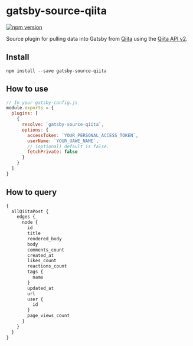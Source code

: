 # gatsby-source-qiita

[![npm version](https://badge.fury.io/js/gatsby-source-qiita.svg)](https://badge.fury.io/js/gatsby-source-qiita)

Source plugin for pulling data into Gatsby from [Qiita](https://qiita.com) using the [Qiita API v2](https://qiita.com/api/v2/docs).

## Install

`npm install --save gatsby-source-qiita`

## How to use

```js
// In your gatsby-config.js
module.exports = {
  plugins: [
    {
      resolve: `gatsby-source-qiita`,
      options: {
        accessToken: `YOUR_PERSONAL_ACCESS_TOKEN`,
        userName: `YOUR_UAWE_NAME`,
        // (optional) default is false.
        fetchPrivate: false
      }
    }
  ]
}
```

## How to query

```graphql
{
  allQiitaPost {
    edges {
      node {
        id
        title
        rendered_body
        body
        comments_count
        created_at
        likes_count
        reactions_count
        tags {
          name
        }
        updated_at
        url
        user {
          id
        }
        page_views_count
      }
    }
  }
}
```
